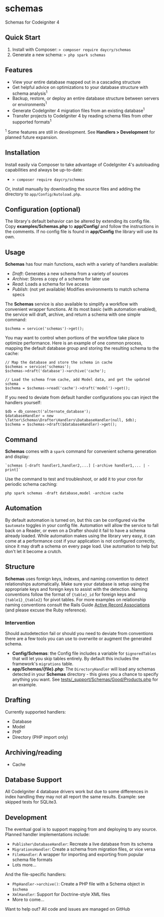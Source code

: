 # schemas
Schemas for Codeigniter 4

## Quick Start

1. Install with Composer: `> composer require daycry/schemas`
2. Generate a new schema: `> php spark schemas`

## Features

* View your entire database mapped out in a cascading structure
* Get helpful advice on optimizations to your database structure with schema analysis<sup>1</sup>
* Backup, restore, or deploy an entire database structure between servers or environments<sup>1</sup>
* Generate CodeIgniter 4 migration files from an existing database<sup>1</sup>
* Transfer projects to CodeIgniter 4 by reading schema files from other supported formats<sup>1</sup>

<sup>1</sup> Some features are still in development. See **Handlers > Development** for
planned future expansion.

## Installation

Install easily via Composer to take advantage of CodeIgniter 4's autoloading capabilities
and always be up-to-date:
* `> composer require daycry/schemas`

Or, install manually by downloading the source files and adding the directory to
`app/Config/Autoload.php`.

## Configuration (optional)

The library's default behavior can be altered by extending its config file. Copy
**examples/Schemas.php** to **app/Config/** and follow the instructions
in the comments. If no config file is found in **app/Config** the library will use its own.

## Usage

**Schemas** has four main functions, each with a variety of handlers available:
* *Draft*: Generates a new schema from a variety of sources
* *Archive*: Stores a copy of a schema for later use
* *Read*: Loads a schema for live access
* *Publish*: (not yet available) Modifies environments to match schema specs

The **Schemas** service is also available to simplify a workflow with convenient wrapper functions.
At its most basic (with automation enabled), the service will draft, archive, and return
a schema with one simple command:

	$schema = service('schemas')->get();

You may want to control when portions of the workflow take place to optimize performance.
Here is an example of one common process, mapping the default database group and storing
the resulting schema to the cache:

```
// Map the database and store the schema in cache
$schemas = service('schemas');
$schemas->draft('database')->archive('cache');

// Load the schema from cache, add Model data, and get the updated schema
$schema = $schemas->read('cache')->draft('model')->get();
```

If you need to deviate from default handler configurations you can inject the handlers yourself:
```
$db = db_connect('alternate_database');
$databaseHandler = new \Tatter\Schemas\Drafter\Handlers\DatabaseHandler(null, $db);
$schema = $schemas->draft($databaseHandler)->get();
```

## Command

**Schemas** comes with a `spark` command for convenient schema generation and display:

	`schemas [-draft handler1,handler2,...] [-archive handler1,... | -print]`

Use the command to test and troubleshoot, or add it to your cron for periodic schema caching:

	php spark schemas -draft database,model -archive cache

## Automation

By default automation is turned on, but this can be configured via the `$automate` toggles
in your config file. Automation will allow the service to fall back on a Reader, or even on
a Drafter should it fail to have a schema already loaded. While automation makes using the
library very easy, it can come at a performance cost if your application is not configured
correctly, since it may draft a schema on every page load. Use automation to help but don't
let it become a crutch.

## Structure

**Schemas** uses foreign keys, indexes, and naming convention to detect relationships
automatically. Make sure your database is setup using the appropriate keys and
foreign keys to assist with the detection. Naming conventions follow the format of
`{table}_id` for foreign keys and `{table1}_{table2}` for pivot tables. For more examples
on relationship naming conventions consult the Rails Guide
[Active Record Associations](https://guides.rubyonrails.org/association_basics.html#the-types-of-associations)
(and please excuse the Ruby reference).

### Intervention

Should autodetection fail or should you need to deviate from conventions there are a few
tools you can use to overwrite or augment the generated schema.

* **Config/Schemas**: the Config file includes a variable for `$ignoredTables` that will let you skip tables entirely. By default this includes the framework's `migrations` table.
* **app/Schemas/{file}.php**: The `DirectoryHandler` will load any schemas detected in your **Schemas** directory - this gives you a chance to specify anything you want. See [tests/_support/Schemas/Good/Products.php](tests/_support/Schemas/Good/Products.php) for an example.

## Drafting

Currently supported handlers:

* Database
* Model
* PHP
* Directory (PHP import only)

## Archiving/reading

* Cache

## Database Support

All CodeIgniter 4 database drivers work but due to some differences in index handling they
may not all report the same results. Example: see skipped tests for SQLite3.

## Development

The eventual goal is to support mapping from and deploying to any source. Planned handler
implementations include:

* `Publisher\DatabaseHandler`: Recreate a live database from its schema
* `MigrationsHandler`: Create a schema from migration files, or vice versa
* `FileHandler`: A wrapper for importing and exporting from popular schema file formats
* Lots more...

And the file-specific handlers:
* `PhpHandler->archive()`: Create a PHP file with a Schema object in `$schema`
* `XmlHandler`: Support for Doctrine-style XML files
* More to come...

Want to help out? All code and issues are managed on GitHub